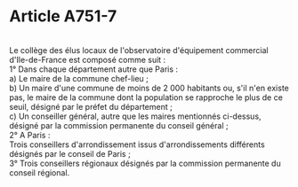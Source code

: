 # Article A751-7

<p><br/>Le collège des élus locaux de l'observatoire d'équipement commercial d'Ile-de-France est composé comme suit :<br/> 1° Dans chaque département autre que Paris :<br/> a) Le maire de la commune chef-lieu ;<br/> b) Un maire d'une commune de moins de 2 000 habitants ou, s'il n'en existe pas, le maire de la commune dont la population se rapproche le plus de ce seuil, désigné par le préfet du département ;<br/> c) Un conseiller général, autre que les maires mentionnés ci-dessus, désigné par la commission permanente du conseil général ;<br/> 2° A Paris :<br/> Trois conseillers d'arrondissement issus d'arrondissements différents désignés par le conseil de Paris ;<br/> 3° Trois conseillers régionaux désignés par la commission permanente du conseil régional.</p>